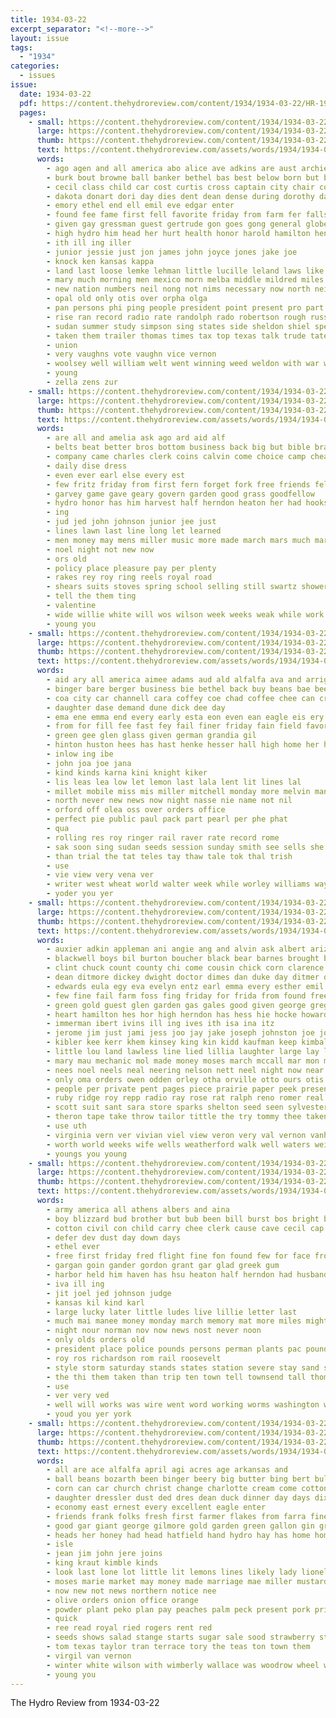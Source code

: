 ```yaml
---
title: 1934-03-22
excerpt_separator: "<!--more-->"
layout: issue
tags:
  - "1934"
categories:
  - issues
issue:
  date: 1934-03-22
  pdf: https://content.thehydroreview.com/content/1934/1934-03-22/HR-1934-03-22.pdf
  pages:
    - small: https://content.thehydroreview.com/content/1934/1934-03-22/small/HR-1934-03-22-01.jpg
      large: https://content.thehydroreview.com/content/1934/1934-03-22/large/HR-1934-03-22-01.jpg
      thumb: https://content.thehydroreview.com/content/1934/1934-03-22/thumbnails/HR-1934-03-22-01.jpg
      text: https://content.thehydroreview.com/assets/words/1934/1934-03-22/HR-1934-03-22-01.txt
      words:
        - ago agen and all america abo alice ave adkins are aust archie aid able american army ann
        - burk bout browne ball banker bethel bas best below born but boys brief bob bers bitterly back board boschert battle binger bussian both bett blood boucher blackwell bie brought bank barn boy been better bring baptist
        - cecil class child car cost curtis cross captain city chair cousin childers circle crissman coin cas close county church con college
        - dakota donart dori day dies dent dean dense during dorothy daughter duet dalke down demand
        - emory ethel end ell emil eve edgar enter
        - found fee fame first fell favorite friday from farm fer falls friends for forth frank farmer fuqua froese frost friend fund
        - given gay gressman guest gertrude gon goes gong general globe gale gave gene gregg goodpasture
        - high hydro him head her hurt health honor harold hamilton henke heidebrecht hatfield hafer horse heide had heart hesser hazel how hoard home held hard
        - ith ill ing iller
        - junior jessie just jon james john joyce jones jake joe
        - knock ken kansas kappa
        - land last loose lemke lehman little lucille leland laws like legion leader levy leaders life lane letter lydia large live
        - mary much morning men mexico morn melba middle mildred miles mut muni means miss monday miller made mura march mer major mountain may memory more mission matter male
        - new nation numbers neil nong not nims necessary now north neighbors
        - opal old only otis over orpha olga
        - pan persons phi ping people president point present pro part patient public process pilgrim phillips past park pay prayer pitzer paston panther pride phyllis
        - rise ran record radio rate randolph rado robertson rough russell road roma roosevelt reali recht ree rus russian runner roy
        - sudan summer study simpson sing states side sheldon shiel special summers sho schol said sch son sur song state sang sian schools susie strong soon second speak school student storm stang seal singer sunday six small south sparks short seven sum story simms
        - taken them trailer thomas times tax top texas talk trude tate then than too the town tse tra tobe thing
        - union
        - very vaughns vote vaughn vice vernon
        - woolsey well william welt went winning weed weldon with war was walk work waller will west ward world week wheel wheeler wife wind
        - young
        - zella zens zur
    - small: https://content.thehydroreview.com/content/1934/1934-03-22/small/HR-1934-03-22-02.jpg
      large: https://content.thehydroreview.com/content/1934/1934-03-22/large/HR-1934-03-22-02.jpg
      thumb: https://content.thehydroreview.com/content/1934/1934-03-22/thumbnails/HR-1934-03-22-02.jpg
      text: https://content.thehydroreview.com/assets/words/1934/1934-03-22/HR-1934-03-22-02.txt
      words:
        - are all and amelia ask ago ard aid alf
        - belts beat better bros bottom business back big but bible braly bob buy best
        - company came charles clerk coins calvin come choice camp cheap county card coats coo can city cole cane class
        - daily dise dress
        - even ever earl else every est
        - few fritz friday from first fern forget fork free friends felton fish for
        - garvey game gave geary govern garden good grass goodfellow
        - hydro honor has him harvest half herndon heaton her had hooks high hoes home hai hand held holding hose
        - ing
        - jud jed john johnson junior jee just
        - lines lawn last line long let learned
        - men money may mens miller music more made march mars much mares merchan mowers match
        - noel night not new now
        - ors old
        - policy place pleasure pay per plenty
        - rakes rey roy ring reels royal road
        - shears suits stoves spring school selling still swartz shower sport smith show start styles slagell socks store shows soy see sunday saturday suit shirts save sara surprise subject supply schools season spies steel swagger
        - tell the them ting
        - valentine
        - wide willie white will wos wilson week weeks weak while work wife warden wool weatherford with
        - young you
    - small: https://content.thehydroreview.com/content/1934/1934-03-22/small/HR-1934-03-22-03.jpg
      large: https://content.thehydroreview.com/content/1934/1934-03-22/large/HR-1934-03-22-03.jpg
      thumb: https://content.thehydroreview.com/content/1934/1934-03-22/thumbnails/HR-1934-03-22-03.jpg
      text: https://content.thehydroreview.com/assets/words/1934/1934-03-22/HR-1934-03-22-03.txt
      words:
        - aid ary all america aimee adams aud ald alfalfa ava and arrigo appleman agy are arie adkins ang agent
        - binger bare berger business bie bethel back buy beans bae been big bon bennett bay bart bishop bread barrett but ball bank billy
        - coa city car channell cara coffey coe chad coffee chee can crosswhite crail childs canes cee corn
        - daughter dase demand dune dick dee day
        - ema ene emma end every early esta eon even ean eagle eis ery
        - from for fill fee fast fey fail finer friday fain field favor fin first font few former fields
        - green gee glen glass given german grandia gil
        - hinton huston hees has hast henke hesser hall high home her hee hot hydro
        - inlow ing ibe
        - john joa joe jana
        - kind kinds karna kini knight kiker
        - lis leas lea low let lemon last lala lent lit lines lal
        - millet mobile miss mis miller mitchell monday more melvin many made man much marion mckinley michell margie march mea
        - north never new news now night nasse nie name not nil
        - orford off olea oss over orders office
        - perfect pie public paul pack part pearl per phe phat
        - qua
        - rolling res roy ringer rail raver rate record rome
        - sak soon sing sudan seeds session sunday smith see sells she saturday standard steel son side short sie stubblefield scott service seed sap suit soy stange
        - than trial the tat teles tay thaw tale tok thal trish
        - use
        - vie view very vena ver
        - writer west wheat world walter week while worley williams way wife wilson why went was with weeks wily woo will
        - yoder you yer
    - small: https://content.thehydroreview.com/content/1934/1934-03-22/small/HR-1934-03-22-04.jpg
      large: https://content.thehydroreview.com/content/1934/1934-03-22/large/HR-1934-03-22-04.jpg
      thumb: https://content.thehydroreview.com/content/1934/1934-03-22/thumbnails/HR-1934-03-22-04.jpg
      text: https://content.thehydroreview.com/assets/words/1934/1934-03-22/HR-1934-03-22-04.txt
      words:
        - auxier adkin appleman ani angie ang and alvin ask albert arizona alfalfa ard able all alice ault ald aubrey arvin ally are adkins alton aud ali adams acres
        - blackwell boys bil burton boucher black bear barnes brought buys bethel baby ben bennett burkhalter bowen bos but boschert bayer ball back bradshaw been best both bal burk bradley butcher boards brooker block butler big brings buy
        - clint chuck count county chi come cousin chick corn clarence company chittenden charles cox chappell charlot can coffee carney church chris carl cotton clover claude cecil clara cee collar creek clinton chief city clear
        - dean ditmore dickey dwight doctor dimes dan duke day ditmer dorse dill darko dooley does daughter dent davidson dinner dozier demand days dage
        - edwards eula egy eva evelyn entz earl emma every esther emil even ell ethel elizabeth eakins enter estes end
        - few fine fail farm foss fing friday for frida from found freedom farmer frank finney frankie field fam fred fan folly fond folks frans
        - green gold guest glen garden gas gales good given george gregg granville grain
        - heart hamilton hes hor high herndon has hess hie hocke howard hern harold harding him heck hose hill home hare hone her harry henry hydro halter harley had hair helzer house handing harm haye
        - immerman ibert ivins ill ing ives ith isa ina itz
        - jerome jim just jami jess joo jay jake joseph johnston joe johnson jean
        - kibler kee kerr khem kinsey king kin kidd kaufman keep kimball kinds komen kimbro kluver
        - little lou land lawless line lied lillia laughter large lay last loss look lee lemon left lorene lawrence lasley like
        - mary mau mechanic mol made money moses march mccall mar mon more mil millet muller mash mapel mor maggie moore mele milla moth mound massey mansel mills many mildred medal miss mala meda magazine measles may manner mckee main miles members monday much mill
        - nees noel neels neal neering nelson nett neel night now near not news new need
        - only oma orders owen odden orley otha orville otto ours otis owens oven oliver office
        - people per private pent pages piece prairie paper peek present pullen patricks pie peter pro price
        - ruby ridge roy repp radio ray rose rat ralph reno romer real ruth road russell
        - scott suit sant sara store sparks shelton seed seen sylvester spring sunday sallie susie sun scouten street simple suter sister sell sickles state small sheffer son see still she seat sick seeds sons school sion sid sur sor salyers simpson sleep send speaker saturday safe schantz supper side south smith smile
        - theron tape take throw tailor tittle the try tommy thee taken then thys tray tan thome tho toman thomas truly than them thoma trailer
        - use uth
        - virginia vern ver vivian viel view veron very val vernon vanhuss
        - worth world weeks wife wells weatherford walk well waters weichel will went wyatt was week west working with work whitley way welcome winter web whack wat wildman won wey want wear
        - youngs you young
    - small: https://content.thehydroreview.com/content/1934/1934-03-22/small/HR-1934-03-22-05.jpg
      large: https://content.thehydroreview.com/content/1934/1934-03-22/large/HR-1934-03-22-05.jpg
      thumb: https://content.thehydroreview.com/content/1934/1934-03-22/thumbnails/HR-1934-03-22-05.jpg
      text: https://content.thehydroreview.com/assets/words/1934/1934-03-22/HR-1934-03-22-05.txt
      words:
        - army america all athens albers and aina
        - boy blizzard bud brother but bub been bill burst bos bright best bring breach both bering bank
        - cotton civil con child carry chee clerk cause cave cecil cap cant cash congress corn cleveland check care can
        - defer dev dust day down days
        - ethel ever
        - free first friday fred flight fine fon found few for face from
        - gargan goin gander gordon grant gar glad greek gum
        - harbor held him haven has hsu heaton half herndon had husbands house hydro hundred hom her home
        - iva ill ing
        - jit joel jed johnson judge
        - kansas kil kind karl
        - large lucky later little ludes live lillie letter last
        - much mai manee money monday march memory mat more miles might main
        - night nour norman nov now news nost never noon
        - only olds orders old
        - president place police pounds persons perman plants pac pound plane pearce pack pont
        - roy ros richardson rom rail roosevelt
        - style storm saturday stands states station severe stay sand soma sat school sauce strike see ship sober said spare stockton south say stover still soon smith sunday sting sho search suit silk
        - the thi them taken than trip ten town tell townsend tall thomas thousand tal
        - use
        - ver very ved
        - well will works was wire went word working worms washington white wen welcome while with week wedding william want wes wright
        - youd you yer york
    - small: https://content.thehydroreview.com/content/1934/1934-03-22/small/HR-1934-03-22-06.jpg
      large: https://content.thehydroreview.com/content/1934/1934-03-22/large/HR-1934-03-22-06.jpg
      thumb: https://content.thehydroreview.com/content/1934/1934-03-22/thumbnails/HR-1934-03-22-06.jpg
      text: https://content.thehydroreview.com/assets/words/1934/1934-03-22/HR-1934-03-22-06.txt
      words:
        - all are ace alfalfa april agi acres age arkansas and
        - ball beans bozarth been binger beery big butter bing bert bulk bale bring but buy bar bread ben bales boucher bright belle bottle brown billie bunch barrymore
        - corn can car church christ change charlotte cream come cotton camp cabbage cash capps carl crawford cope call coffee cake close cot cor
        - daughter dressler dust ded dres dean duck dinner day days dixie david during dairy
        - economy east ernest every excellent eagle enter
        - friends frank folks fresh first farmer flakes from farra fine firm fore friday fara fees for finger
        - good gar giant george gilmore gold garden green gallon gin gray gourd
        - heads her honey had head hatfield hand hydro hay has home homa
        - isle
        - jean jim john jere joins
        - king kraut kimble kinds
        - look last lone lot little lit lemons lines likely lady lionel lux lora lahoma less low large lust
        - moses marie market may money made marriage mae miller mustard monday mary most march mario many miss
        - now new not news northern notice nee
        - olive orders onion office orange
        - powder plant peko plan pay peaches palm peck present pork pride pen pickles pitzer pump power part pounds post pair pears place pauline pound per pick peo price pastor proper patricks peet ply plants pat pail
        - quick
        - ree read royal ried rogers rent red
        - seeds shows salad stange starts sugar sale sood strawberry style shorts sour size sweet sell soap store shear save son saturday she see service sunday spoon second
        - tom texas taylor tran terrace tory the teas ton town them
        - virgil van vernon
        - winter white wilson with wimberly wallace was woodrow wheel week west wang wheat weather will
        - young you
---
```


The Hydro Review from 1934-03-22

<!--more-->

